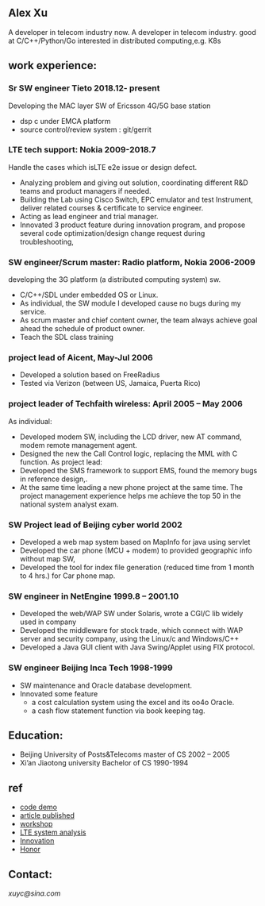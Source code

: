 ## Alex Xu
A developer in telecom industry now.
A developer in telecom industry.
good at C/C++/Python/Go
interested in distributed computing,e.g. K8s

## work experience:
### Sr SW engineer                                                                                                  Tieto   2018.12- present
Developing the MAC layer SW of Ericsson 4G/5G base station
* dsp c under EMCA platform  
* source control/review system : git/gerrit

### LTE tech support:      Nokia   2009-2018.7
Handle the cases which isLTE e2e issue or design defect. 
* Analyzing problem and giving out solution, coordinating different R&D teams and product managers if needed.
* Building the Lab using Cisco Switch, EPC emulator and test Instrument, deliver related courses & certificate to service engineer.
* Acting as lead engineer and trial manager.
* Innovated 3 product feature during innovation program, and propose several code optimization/design change request during troubleshooting,


### SW engineer/Scrum master: Radio platform, Nokia    2006-2009
developing the 3G platform (a distributed computing system) sw.
* C/C++/SDL under embedded OS or Linux.
* As individual, the SW module I developed cause no bugs during my service.
* As scrum master and chief content owner, the team always achieve goal ahead the schedule of product owner.
* Teach the SDL class training 

### project lead of Aicent,                          May-Jul    2006
* Developed a solution based on FreeRadius 
* Tested via Verizon (between US, Jamaica, Puerta Rico)

### project leader of Techfaith wireless:            April 2005 – May 2006 
As individual: 
* Developed modem SW, including the LCD driver, new AT command, modem remote management agent. 
* Designed the new the Call Control logic, replacing the MML with C function.
As project lead: 
* Developed the  SMS framework to support EMS, found the memory bugs in reference design,.  
* At the same time leading a new phone project at the same time.
The project management experience helps me achieve the top 50 in the national system analyst exam.

### SW Project lead of Beijing cyber world            2002
* Developed a web map system based on MapInfo for java using servlet
* Developed the car phone (MCU + modem) to provided geographic info without map SW, 
* Developed the tool for index file generation (reduced time from 1 month to 4 hrs.) for Car phone map.

### SW engineer in NetEngine         1999.8 – 2001.10
* Developed the web/WAP SW under Solaris, wrote a CGI/C lib widely used in company
* Developed the middleware for stock trade, which connect with WAP server and security company, using the Linux/c and Windows/C++
* Developed a Java GUI client with Java Swing/Applet using FIX protocol.

### SW engineer  Beijing Inca Tech   1998-1999
* SW maintenance and Oracle database development. 
* Innovated some feature 
  - a cost calculation system using the excel and its oo4o Oracle.
  - a cash flow statement function via book keeping tag.

## Education:
* Beijing University of Posts&Telecoms  master of CS    2002 – 2005
* Xi’an Jiaotong university             Bachelor of CS  1990-1994

## ref
* [code demo](https://github.com/justwawre/about/tree/master/demo) 
* [article published](https://github.com/justwawre/about/tree/master/published) 
* [workshop](https://github.com/justwawre/about/tree/master/workshop)
* [LTE system analysis](https://github.com/justwawre/about/tree/master/LTE)
* [Innovation](https://github.com/justwawre/about/tree/master/Innovation) 
* [Honor](https://github.com/justwawre/about/tree/master/Honor) 

## **Contact:**  
_xuyc@sina.com_ 

